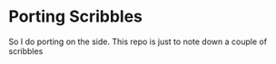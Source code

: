 # Porting Scribbles
So I do porting on the side. This repo is just to note down a couple of scribbles
